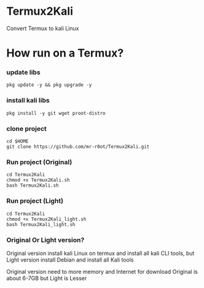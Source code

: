 # Termux2Kali
Convert Termux to kali Linux 


# How run on a Termux?
### update libs
```
pkg update -y && pkg upgrade -y
```

### install kali libs
```
pkg install -y git wget proot-distro
```

### clone project 
```
cd $HOME
git clone https://github.com/mr-r0ot/Termux2Kali.git
```

### Run project (Original)
```
cd Termux2Kali
chmod +x Termux2Kali.sh
bash Termux2Kali.sh
```

### Run project (Light)
```
cd Termux2Kali
chmod +x Termux2Kali_light.sh
bash Termux2Kali_light.sh
```


### Original Or Light version?
Original version install kali Linux on termux and install all kali CLI tools,
but Light version install Debian and install all Kali tools

Original version need to more memory and Internet for download 
Original is about 6-7GB but Light is Lesser
